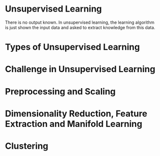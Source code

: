 # Unsupervised Learning
There is no output known.
In unsupervised learning, the learning algorithm is just shown the input data and asked to extract knowledge from this data.

# Types of Unsupervised Learning

# Challenge in Unsupervised Learning

# Preprocessing and Scaling

# Dimensionality Reduction, Feature Extraction and Manifold Learning

# Clustering